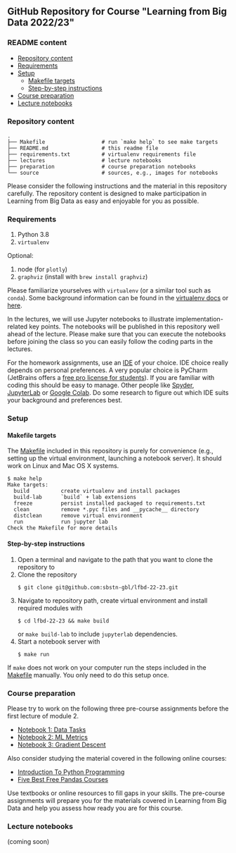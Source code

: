 ## GitHub Repository for Course "Learning from Big Data 2022/23"


### README content

<!-- vim-markdown-toc GFM -->

* [Repository content](#repository-content)
* [Requirements](#requirements)
* [Setup](#setup)
  * [Makefile targets](#makefile-targets)
  * [Step-by-step instructions](#step-by-step-instructions)
* [Course preparation](#course-preparation)
* [Lecture notebooks](#lecture-notebooks)

<!-- vim-markdown-toc -->


### Repository content

```
.
├── Makefile                  # run `make help` to see make targets
├── README.md                 # this readme file
├── requirements.txt          # virtualenv requirements file
├── lectures                  # lecture notebooks
├── preparation               # course preparation notebooks
└── source                    # sources, e.g., images for notebooks
```

Please consider the following instructions and the material in this repository carefully. The repository content is designed to make participation in Learning from Big Data as easy and enjoyable for you as possible.


### Requirements

1. Python 3.8
1. `virtualenv`

Optional:
1. node (for `plotly`)
1. `graphviz` (install with `brew install graphviz`)

Please familiarize yourselves with `virtualenv` (or a similar tool such as `conda`). Some background information can be found in the [virtualenv docs](https://virtualenv.pypa.io/en/latest/) or [here](https://stackoverflow.com/questions/34398676/does-conda-replace-the-need-for-virtualenv).

In the lectures, we will use Jupyter notebooks to illustrate implementation-related key points. The notebooks will be published in this repository well ahead of the lecture. Please make sure that you can execute the notebooks before joining the class so you can easily follow the coding parts in the lectures.

For the homework assignments, use an [IDE](https://en.wikipedia.org/wiki/Integrated_development_environment) of your choice. IDE choice really depends on personal preferences. A very popular choice is PyCharm (JetBrains offers a [free pro license for students](https://www.jetbrains.com/community/education/#students)). If you are familiar with coding this should be easy to manage. Other people like [Spyder](https://www.spyder-ide.org), [JupyterLab](https://jupyter.org) or [Google Colab](https://colab.research.google.com/notebooks/intro.ipynb?utm_source=scs-index). Do some research to figure out which IDE suits your background and preferences best.


### Setup

#### Makefile targets

The [Makefile](./Makefile) included in this repository is purely for convenience (e.g., setting up the virtual environment, launching a notebook server). It should work on Linux and Mac OS X systems.

```
$ make help
Make targets:
  build          create virtualenv and install packages
  build-lab      `build` + lab extensions
  freeze         persist installed packaged to requirements.txt
  clean          remove *.pyc files and __pycache__ directory
  distclean      remove virtual environment
  run            run jupyter lab
Check the Makefile for more details
```

#### Step-by-step instructions

1. Open a terminal and navigate to the path that you want to clone the repository to
1. Clone the repository
    ```
    $ git clone git@github.com:sbstn-gbl/lfbd-22-23.git
    ```
1. Navigate to repository path, create virtual environment and install required modules with
    ```
    $ cd lfbd-22-23 && make build
    ```
    or `make build-lab` to include `jupyterlab` dependencies.
1. Start a notebook server with
    ```
    $ make run
    ```

If `make` does not work on your computer run the steps included in the [Makefile](./Makefile) manually. You only need to do this setup once.


### Course preparation

Please try to work on the following three pre-course assignments before the first lecture of module 2.

- [Notebook 1: Data Tasks](preparation/notebook-1-data.ipynb)
- [Notebook 2: ML Metrics](preparation/notebook-2-metrics.ipynb)
- [Notebook 3: Gradient Descent](preparation/notebook-3-gradient.ipynb)

Also consider studying the material covered in the following online courses:

- [Introduction To Python Programming](https://www.udemy.com/course/pythonforbeginnersintro/)
- [Five Best Free Pandas Courses](https://medium.com/javarevisited/5-best-free-pandas-courses-for-beginners-in-2022-d7dbe017b90c)

Use textbooks or online resources to fill gaps in your skills. The pre-course assignments will prepare you for the materials covered in Learning from Big Data and help you assess how ready you are for this course.


### Lecture notebooks

(coming soon)

